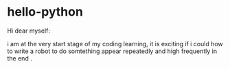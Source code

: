 # hello-python

Hi dear myself:

i am at the very start stage of my coding learning,
it is exciting if i could how to write a robot to do somtething appear repeatedly and high frequently in the end .
